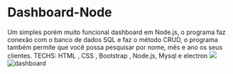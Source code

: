 # Dashboard-Node
Um simples porém muito funcional dashboard em Node.js, o programa faz conexão com o banco de dados SQL e faz o método CRUD, o programa também permite que você possa pesquisar por nome, mês e ano os seus clientes. TECHS: HTML , CSS , Bootstrap , Node.js, Mysql e electron
<img src="https://i.imgur.com/vrVnheD.png">
![dashboard](https://media.giphy.com/media/LutNhzv383I04kJM5p/giphy.gif)
